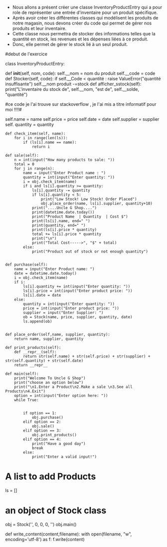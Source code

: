 - Nous allons a présent créer une classe InventoryProductEntry qui a pour role de représenter une entrée d'inventaire pour un produit spécifique.
- Après avoir créer les différentes classes qui modélisent les produits de notre magasin, nous devons créer du code qui permet de gérer nos produits et leur inventaire.
- Cette classe nous permettra de stocker des informations telles que la quantité en stock, les revenues et les dépenses liées à ce produit.
- Donc, elle permet de gérer le stock lié à un seul produit.


#debut de l'exercice


class InventoryProductEntry:

def __init__(self, nom, code):
self.__nom = nom du produit
self.__code = code
def Stocker(self, code):
if self.__Code < quantité :
raise ValueError("quantité insuffisante")
self.__nom produit -=stock
def afficher_sstock(self):
print("L'inventaire du stock de", self.__nom, "est de", self.__solde, "quantité")





#ce code je l'ai trouve sur stackoverflow , je l'ai mis a titre informatif pour moi !!!!#

 self.name = name
        self.price = price
        self.date = date
        self.supplier = supplier
        self. quantity = quantity

    def check_item(self, name):
        for i in range(len(ls)):
            if (ls[i].name == name):
                return i

    def sale(self):
        n = int(input("How many products to sale: "))
        total = 0
        for j in range(n):
            name = input("Enter Product name : ")
            quantity = int(input("Enter quantity: "))
            i = obj.check_item(name)
            if i and ls[i].quantity >= quantity:
                ls[i].quantity -= quantity
                if ls[i].quantity < 5:
                    print("Low Stock! Low Stock! Order Placed")
                    obj.place_order(name, ls[i].supplier, quantity+10)
                print("....Uncle G Shop....")
                print(datetime.date.today())
                print("Product Name  | Quantity  | Cost $")
                print(ls[i].name, end=" ")
                print(quantity, end=" ")
                print(ls[i].price * quantity)
                total += ls[i].price * quantity
                print("\n")
                print("Total Cost----->", "$" + total)
            else:
                print("Product out of stock or not enough quantity")


    def purchase(self):
        name = input("Enter Product name: ")
        date = datetime.date.today()
        i = obj.check_item(name)
        if i:
            ls[i].quantity += int(input("Enter quantity: "))
            ls[i].price = int(input("Enter product price: "))
            ls[i].date = date
        else:
            quantity = int(input("Enter quantity: "))
            price = int(input("Enter product price: "))
            supplier = input("Enter Supplier: ")
            ob = Stock(name, price, supplier, quantity, date)
            ls.append(ob)


    def place_order(self,name, supplier, quantity):
        return name, supplier, quantity

    def print_products(self):
        def __repr__(self):
            return str(self.name) + str(self.price) + str(supplier) + str(self.quantity) + str(self.date)
        return __repr__

    def main(self):
        print("Welcome To Uncle G Shop")
        print("choose an option below")
        print("\n1.Enter a Product\n2.Make a sale \n3.See all Products\n4.Exit")
        option = int(input("Enter option here: "))
        while True:
                

            if option == 1:
                obj.purchase()
            elif option == 2:
                obj.sale()
            elif option == 3:
                obj.print_products()
            elif option == 4:
                print("Have a good day")
                break
            else:
                print("Enter a valid input!")
# A list to add Products
ls = []

# an object of Stock class
obj = Stock('', 0, 0, 0, '')
obj.main()












def write_content(content,filename):
        with open(filename, "w", encoding='utf-8') as f:
            f.write(content)
